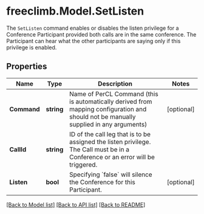 # freeclimb.Model.SetListen
The `SetListen` command enables or disables the listen privilege for a Conference Participant provided both calls are in the same conference. The Participant can hear what the other participants are saying only if this privilege is enabled.

## Properties

Name | Type | Description | Notes
------------ | ------------- | ------------- | -------------
**Command** | **string** | Name of PerCL Command (this is automatically derived from mapping configuration and should not be manually supplied in any arguments) | [optional] 
**CallId** | **string** | ID of the call leg that is to be assigned the listen privilege. The Call must be in a Conference or an error will be triggered. | 
**Listen** | **bool** | Specifying &#x60;false&#x60; will silence the Conference for this Participant. | [optional] 

[[Back to Model list]](../README.md#documentation-for-models) [[Back to API list]](../README.md#documentation-for-api-endpoints) [[Back to README]](../README.md)

